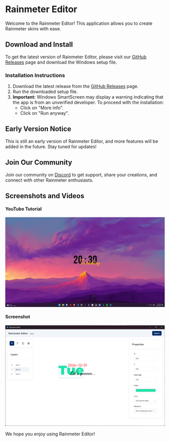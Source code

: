 # Rainmeter Editor

Welcome to the Rainmeter Editor! This application allows you to create Rainmeter skins with ease.

## Download and Install

To get the latest version of Rainmeter Editor, please visit our [GitHub Releases](https://github.com/kethakav/rainmeter-editor-releases/releases) page and download the Windows setup file.

### Installation Instructions

1. Download the latest release from the [GitHub Releases](https://github.com/kethakav/rainmeter-editor-releases/releases) page.
2. Run the downloaded setup file.
3. **Important:** Windows SmartScreen may display a warning indicating that the app is from an unverified developer. To proceed with the installation:
   - Click on "More info".
   - Click on "Run anyway".

## Early Version Notice

This is still an early version of Rainmeter Editor, and more features will be added in the future. Stay tuned for updates!

## Join Our Community

Join our community on [Discord](https://discord.gg/tzY82KkS4H) to get support, share your creations, and connect with other Rainmeter enthusiasts.

## Screenshots and Videos

#### YouTube Tutorial
[![Video 2](media/images/explorer_QlFPmVzH8R.png)](https://youtu.be/FxBZCdO-a5o)
#### Screenshot
![Screenshot 1](media/images/rainmeter-editor_jTVEhTw0Va.png)

We hope you enjoy using Rainmeter Editor!